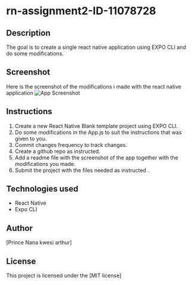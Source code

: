 # rn-assignment2-ID-11078728
## Description
The goal is to create a single react native application using EXPO CLI and do some modifications.

## Screenshot
Here is the screenshot of the modifications i made with the react native application
![App Screenshot](pkay.jpg)

## Instructions
1. Create a new React Native Blank template project using EXPO CLI.
2. Do some modifications in the App.js to suit the instructions that was given to you.
3. Commit changes frequency to track changes.
4. Create a github repo as instructed.
5. Add a readme file with the screenshot of the app together with the modifications you made.
6. Submit the project with the files needed as instructed .

## Technologies used 
- React Native 
- Expo CLI

## Author
[Prince Nana kwesi arthur]

## License
This project is licensed under the [MIT license] 